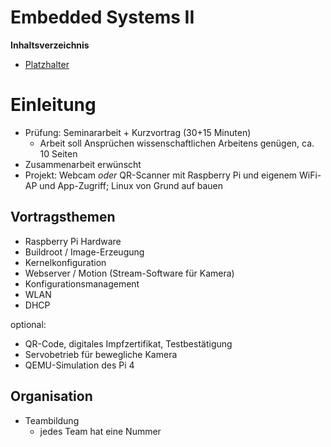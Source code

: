 <!----------
title: "Embedded Systems II"
date: "Semester 5"
keywords: [Embedded Systems II, EMB, DHGE, Semester 5]
---------->

Embedded Systems II
===================

<!-- START doctoc generated TOC please keep comment here to allow auto update -->
<!-- DON'T EDIT THIS SECTION, INSTEAD RE-RUN doctoc TO UPDATE -->
**Inhaltsverzeichnis**

- [Platzhalter](#platzhalter)

<!-- END doctoc generated TOC please keep comment here to allow auto update -->

<!--newpage-->

# Einleitung

- Prüfung: Seminararbeit + Kurzvortrag (30+15 Minuten)
  - Arbeit soll Ansprüchen wissenschaftlichen Arbeitens genügen, ca. 10 Seiten
- Zusammenarbeit erwünscht <!--GitHub intensifies-->
- Projekt: Webcam *oder* QR-Scanner mit Raspberry Pi und eigenem WiFi-AP und App-Zugriff; Linux von Grund auf bauen

## Vortragsthemen

- Raspberry Pi Hardware
- Buildroot / Image-Erzeugung
- Kernelkonfiguration
- Webserver / Motion (Stream-Software für Kamera)
- Konfigurationsmanagement
- WLAN
- DHCP

optional:

- QR-Code, digitales Impfzertifikat, Testbestätigung
- Servobetrieb für bewegliche Kamera
- QEMU-Simulation des Pi 4

## Organisation

- Teambildung
  - jedes Team hat eine Nummer
